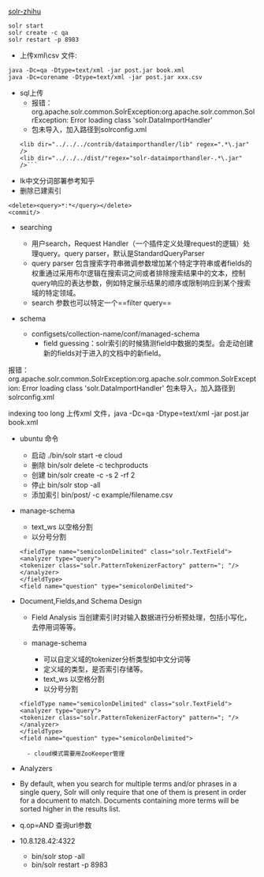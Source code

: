 [solr-zhihu](https://zhuanlan.zhihu.com/p/28855188)

```
solr start
solr create -c qa
solr restart -p 8983
```

- 上传xml\csv 文件:

```
java -Dc=qa -Dtype=text/xml -jar post.jar book.xml
java -Dc=corename -Dtype=text/xml -jar post.jar xxx.csv
```

- sql上传
    - 报错：
org.apache.solr.common.SolrException:org.apache.solr.common.SolrException: Error loading class 'solr.DataImportHandler'
    - 包未导入，加入路径到solrconfig.xml
    ```
    <lib dir="../../../contrib/dataimporthandler/lib" regex=".*\.jar" />
    <lib dir="../../../dist/"regex="solr-dataimporthandler-.*\.jar" />```

- Ik中文分词部署参考知乎
- 删除已建索引
```
<delete><query>*:*</query></delete>
<commit/>
```

- searching
    - 用户search，Request Handler（一个插件定义处理request的逻辑）处理query。query parser，默认是StandardQueryParser
    - query parser         包含搜索字符串微调参数增加某个特定字符串或者fields的权重通过采用布尔逻辑在搜索词之间或者排除搜索结果中的文本，控制query响应的表达参数，例如特定展示结果的顺序或限制响应到某个搜索域的特定领域。
    - search 参数也可以特定一个==filter query==







- schema
    - configsets/collection-name/conf/managed-schema
        - field guessing：solr索引的时候猜测field中数据的类型。会走动创建新的fields对于进入的文档中的新field。








报错：
org.apache.solr.common.SolrException:org.apache.solr.common.SolrException: Error loading class 'solr.DataImportHandler'
包未导入，加入路径到solrconfig.xml
<lib dir="../../../contrib/dataimporthandler/lib" regex=".*\.jar" />
 <lib dir="../../../dist/" regex="solr-dataimporthandler-.*\.jar" />

indexing too long
上传xml 文件，java -Dc=qa -Dtype=text/xml -jar post.jar book.xml




- ubuntu 命令
    - 启动 ./bin/solr start -e cloud
    - 删除 bin/solr delete -c techproducts
    - 创建 bin/solr create -c <name> -s 2 -rf 2
    - 停止 bin/solr stop -all
    - 添加索引 bin/post/ -c <collection name> example/filename.csv

- manage-schema
    - text_ws 以空格分割
    - 以分号分割
    ```
    <fieldType name="semicolonDelimited" class="solr.TextField">
  <analyzer type="query">
    <tokenizer class="solr.PatternTokenizerFactory" pattern="; "/>
  </analyzer>
  </fieldType>
  <field name="question" type="semicolonDelimited">
    ```
- Document,Fields,and Schema Design
    - Field Analysis 当创建索引时对输入数据进行分析预处理，包括小写化，去停用词等等。
    - manage-schema

        - <fieldType> 可以自定义域的tokenizer分析类型如中文分词等
        - <field> 定义域的类型，是否索引存储等。
        - text_ws 以空格分割
        - 以分号分割
    ```
    <fieldType name="semicolonDelimited" class="solr.TextField">
  <analyzer type="query">
    <tokenizer class="solr.PatternTokenizerFactory" pattern="; "/>
  </analyzer>
  </fieldType>
  <field name="question" type="semicolonDelimited">
    ```
        - cloud模式需要用ZooKeeper管理


- Analyzers
- By default, when you search for multiple terms and/or phrases in a single query, Solr will only require that one of them is present in order for a document to match. Documents containing more terms will be sorted higher in the results list.
- q.op=AND 查询url参数


- 10.8.128.42:4322
    - bin/solr stop -all
    - bin/solr restart -p 8983